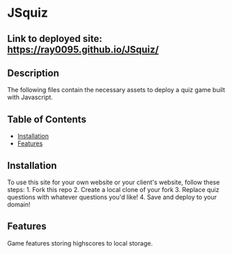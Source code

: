 # JSquiz

## Link to deployed site: https://ray0095.github.io/JSquiz/ 


## Description 
The following files contain the necessary assets to deploy a quiz game built with Javascript.


## Table of Contents

* [Installation](#installation)
* [Features](#features)


## Installation

To use this site for your own website or your client's website, follow these steps: 
    1. Fork this repo 
    2. Create a local clone of your fork 
    3. Replace quiz questions with whatever questions you'd like!
    4. Save and deploy to your domain!


## Features

Game features storing highscores to local storage.
